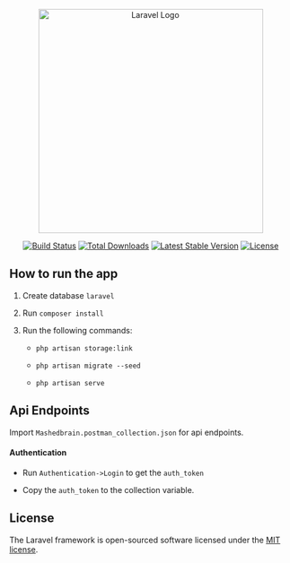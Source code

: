<p align="center"><a href="https://laravel.com" target="_blank"><img src="https://raw.githubusercontent.com/laravel/art/master/logo-lockup/5%20SVG/2%20CMYK/1%20Full%20Color/laravel-logolockup-cmyk-red.svg" width="400" alt="Laravel Logo"></a></p>

<p align="center">
<a href="https://travis-ci.org/laravel/framework"><img src="https://travis-ci.org/laravel/framework.svg" alt="Build Status"></a>
<a href="https://packagist.org/packages/laravel/framework"><img src="https://img.shields.io/packagist/dt/laravel/framework" alt="Total Downloads"></a>
<a href="https://packagist.org/packages/laravel/framework"><img src="https://img.shields.io/packagist/v/laravel/framework" alt="Latest Stable Version"></a>
<a href="https://packagist.org/packages/laravel/framework"><img src="https://img.shields.io/packagist/l/laravel/framework" alt="License"></a>
</p>

## How to run the app

1. Create database `laravel`

2. Run `composer install`

3.  Run the following commands:
	- `php artisan storage:link`

	- `php artisan migrate --seed`

	- `php artisan serve`


## Api Endpoints
Import `Mashedbrain.postman_collection.json` for api endpoints.

#### Authentication
- Run `Authentication->Login` to get the `auth_token`

- Copy the `auth_token` to the collection variable.

## License

The Laravel framework is open-sourced software licensed under the [MIT license](https://opensource.org/licenses/MIT).
